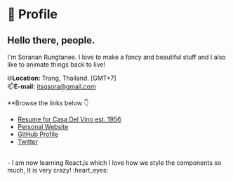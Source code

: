 # :boy: Profile 
## Hello there, people.
I'm Soranan Rungtanee. I love to make a fancy and beautiful stuff and I also like to animate things back to live!

🌐**Location:** Trang, Thailand. [GMT+7] <br>
📫**E-mail:** itsqsora@gmail.com

**Browse the links below :point_down:
- [Resume for Casa Del Vino est. 1956](https://github.com/itsqsora/_myResume/blob/main/Resume%20For%20Casa%20Del%20Vino%20est.1956)
- [Personal Website](https://soranan.netlify.app/)
- [GitHub Profile](https://github.com/itsqsora)
- [Twitter](https://twitter.com/itsqsora)

<br>
- I am now learning React.js which I love how we style the components so much, It is very crazy! :heart_eyes:
